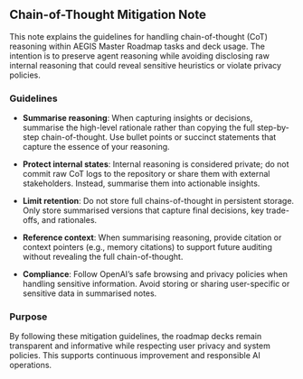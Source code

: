 ## Chain-of-Thought Mitigation Note

This note explains the guidelines for handling chain-of-thought (CoT) reasoning within AEGIS Master Roadmap tasks and deck usage. The intention is to preserve agent reasoning while avoiding disclosing raw internal reasoning that could reveal sensitive heuristics or violate privacy policies.

### Guidelines

- **Summarise reasoning**: When capturing insights or decisions, summarise the high-level rationale rather than copying the full step-by-step chain-of-thought. Use bullet points or succinct statements that capture the essence of your reasoning.

- **Protect internal states**: Internal reasoning is considered private; do not commit raw CoT logs to the repository or share them with external stakeholders. Instead, summarise them into actionable insights.

- **Limit retention**: Do not store full chains-of-thought in persistent storage. Only store summarised versions that capture final decisions, key trade-offs, and rationales.

- **Reference context**: When summarising reasoning, provide citation or context pointers (e.g., memory citations) to support future auditing without revealing the full chain-of-thought.

- **Compliance**: Follow OpenAI’s safe browsing and privacy policies when handling sensitive information. Avoid storing or sharing user-specific or sensitive data in summarised notes.

### Purpose

By following these mitigation guidelines, the roadmap decks remain transparent and informative while respecting user privacy and system policies. This supports continuous improvement and responsible AI operations.
